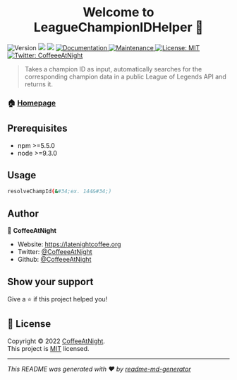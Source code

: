 <h1 align="center">Welcome to LeagueChampionIDHelper 👋</h1>
<p>
  <img alt="Version" src="https://img.shields.io/badge/version-1.0.0-blue.svg?cacheSeconds=2592000" />
  <img src="https://img.shields.io/badge/npm-%3E%3D5.5.0-blue.svg" />
  <img src="https://img.shields.io/badge/node-%3E%3D9.3.0-blue.svg" />
  <a href="https://github.com/CoffeeeAtNight/LeagueChampionIDHelper#readme" target="_blank">
    <img alt="Documentation" src="https://img.shields.io/badge/documentation-yes-brightgreen.svg" />
  </a>
  <a href="https://github.com/kefranabg/readme-md-generator/graphs/commit-activity" target="_blank">
    <img alt="Maintenance" src="https://img.shields.io/badge/Maintained%3F-yes-green.svg" />
  </a>
  <a href="https://github.com/kefranabg/readme-md-generator/blob/master/LICENSE" target="_blank">
    <img alt="License: MIT" src="https://img.shields.io/github/license/CoffeeeAtNight/LeagueChampionIDHelper" />
  </a>
  <a href="https://twitter.com/CoffeeeAtNight" target="_blank">
    <img alt="Twitter: CoffeeeAtNight" src="https://img.shields.io/twitter/follow/CoffeeeAtNight.svg?style=social" />
  </a>
</p>

> Takes a champion ID as input, automatically searches for the corresponding champion data in a public League of Legends API and returns it.

### 🏠 [Homepage](https://github.com/CoffeeeAtNight/LeagueChampionIDHelper)

## Prerequisites

- npm >=5.5.0
- node >=9.3.0

## Usage

```sh
resolveChampId(&#34;ex. 144&#34;)
```

## Author

👤 **CoffeeAtNight**

* Website: https://latenightcoffee.org
* Twitter: [@CoffeeeAtNight](https://twitter.com/CoffeeeAtNight)
* Github: [@CoffeeeAtNight](https://github.com/CoffeeeAtNight)

## Show your support

Give a ⭐️ if this project helped you!

## 📝 License

Copyright © 2022 [CoffeeAtNight](https://github.com/CoffeeeAtNight).<br />
This project is [MIT](https://github.com/kefranabg/readme-md-generator/blob/master/LICENSE) licensed.

***
_This README was generated with ❤️ by [readme-md-generator](https://github.com/kefranabg/readme-md-generator)_
